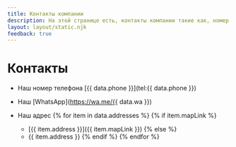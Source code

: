 ```yaml
---
title: Контакты компании
description: На этой странице есть, контакты компании такие как, номер телефон, whatsapp и адрес, а так же форма заказа звонка
layout: layout/static.njk
feedback: true
---
```


# Контакты

- Наш номер телефона [{{ data.phone }}](tel:{{ data.phone }})

- Наш [WhatsApp](https://wa.me/{{ data.wa }})

- Наш адрес
{% for item in data.addresses %}
{% if item.mapLink %}
	- [{{ item.address }}]({{ item.mapLink }})
{% else %}
	- {{ item.address }}
{% endif %}
{% endfor %}
